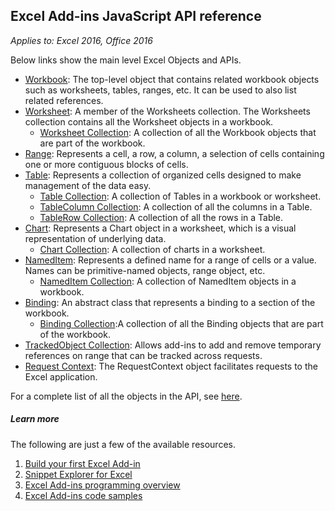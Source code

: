 ## Excel Add-ins JavaScript API reference

_Applies to: Excel 2016, Office 2016_

Below links show the main level Excel Objects and APIs.
	
* [Workbook](resources/workbook.md): The top-level object that contains related workbook objects such as worksheets, tables, ranges, etc. It can be used to also list related references. 
* [Worksheet](resources/worksheet.md): A member of the Worksheets collection. The Worksheets collection contains all the Worksheet objects in a workbook.
	* [Worksheet Collection](resources/worksheetcollection.md): A collection of all the Workbook objects that are part of the workbook. 
* [Range](resources/range.md): Represents a cell, a row, a column, a selection of cells containing one or more contiguous blocks of cells.  
* [Table](resources/table.md): Represents a collection of organized cells designed to make management of the data easy. 
	* [Table Collection](resources/tablecollection.md): A collection of Tables in a workbook or worksheet. 
	* [TableColumn Collection](resources/tablecolumncollection.md): A collection of all the columns in a Table. 
	* [TableRow Collection](resources/tablerowcollection.md): A collection of all the rows in a Table. 
* [Chart](resources/chart.md): Represents a Chart object in a worksheet, which is a visual representation of underlying data.   
	* [Chart Collection](resources/chartcollection.md): A collection of charts in a worksheet.	
* [NamedItem](resources/nameditem.md): Represents a defined name for a range of cells or a value. Names can be primitive-named objects, range object, etc.
	* [NamedItem Collection](resources/nameditemcollection.md): A collection of NamedItem objects in a workbook.
* [Binding](resources/binding.md): An abstract class that represents a binding to a section of the workbook.
	* [Binding Collection](resources/bindingcollection.md):A collection of all the Binding objects that are part of the workbook. 
* [TrackedObject Collection](resources/trackedobjectscollection.md): Allows add-ins to add and remove temporary references on range that can be tracked across requests.
* [Request Context](resources/requestcontext.md): The RequestContext object facilitates requests to the Excel application.

For a complete list of all the objects in the API, see [here](resources).

##### Learn more

The following are just a few of the available resources. 

1.  [Build your first Excel Add-in](build-your-first-excel-add-in.md)
2.  [Snippet Explorer for Excel](http://officesnippetexplorer.azurewebsites.net/#/snippets/excel)
3.  [Excel Add-ins programming overview](excel-add-ins-programming-overview.md)
4.  [Excel Add-ins code samples](excel-add-ins-code-samples.md) 